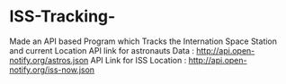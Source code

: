 # ISS-Tracking-
Made an API based Program which Tracks the Internation Space Station and current Location 
API link for astronauts Data : http://api.open-notify.org/astros.json
API Link for ISS Location : http://api.open-notify.org/iss-now.json
